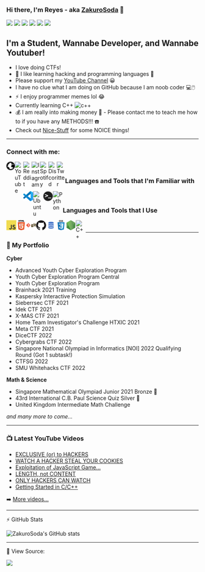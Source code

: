 ### Hi there, I'm Reyes - aka [ZakuroSoda](https://zakurosoda.wixsite.com/ctf-writeups) 👋 

![](https://img.shields.io/badge/Noob-Coder-%23ff5f00)
![](https://img.shields.io/badge/Learning-C%2B%2B%20and%20JavaScript-green)
![](https://img.shields.io/badge/Making-YouTube%20Videos-%23c4302b)
![](https://img.shields.io/badge/Doing-CTF%20Challenges-blue)
![](https://img.shields.io/badge/Please%20%F0%9F%99%8F-Teach%20me%20how%20to%20Make%20%F0%9F%92%B5%20%20and%20%F0%9F%93%88%F0%9F%92%B3-%23c542f5)
![](https://img.shields.io/badge/%E2%AD%90-If%20you%20find%20it%20%F0%9F%95%B6%EF%B8%8F%20-%23FFFF00)

## I'm a Student, Wannabe Developer, and Wannabe Youtuber!

- I love doing CTFs!
- 🌱 I like learning hacking and programming languages 🤣
- Please support my [YouTube Channel](https://www.youtube.com/channel/UCiWyI1d6ZfS4hpWrQP5TT-g) 😀
- I have no clue what I am doing on GitHub because I am noob coder 💻🖱️
- ⚡ I enjoy programmer memes lol 😂
- Currently learning C++ <img alt="c++" style="vertical-align:bottom" width ="18px" src="https://user-images.githubusercontent.com/42747200/46140125-da084900-c26d-11e8-8ea7-c45ae6306309.png" />
- 💰 I am really into making money 🤑 - Please contact me to teach me how to if you have any METHODS!!! ☎️
- Check out [Nice-Stuff](https://github.com/ZakuroSoda/Nice-Stuff) for some NOICE things!


---

### Connect with me:

[<img align="left" alt="website" width="22px" src="https://raw.githubusercontent.com/iconic/open-iconic/master/svg/globe.svg" />](https://zakurosoda.wixsite.com/ctf-writeups)
[<img align="left" alt="YouTube" width="22px" src="https://cdn.jsdelivr.net/npm/simple-icons@v3/icons/youtube.svg" />](https://www.youtube.com/channel/UCiWyI1d6ZfS4hpWrQP5TT-g)
[<img align="left" alt="Reddit" width="22px" src="https://cdn3.iconfinder.com/data/icons/social-media-black-white-2/512/BW_Reddit_glyph_svg-512.png" />](https://www.reddit.com/user/roselle_reese_4869)
[<img align="left" alt="Instagram" width="22px" src="https://cdn.jsdelivr.net/npm/simple-icons@v3/icons/instagram.svg" />](https://www.instagram.com/zakuro_soda/)
[<img align="left" alt="Spotify" width="22px" src="https://i.imgur.com/m1jGaHq.png" />](https://open.spotify.com/user/4qun1d0ixi2cb4ulwa19o75nn?si=1b0e384b7237457b)
[<img align="left" alt="Discord" width="22px" src="https://www.freeiconspng.com/uploads/discord-black-icon-1.png" />](https://discordapp.com/users/728212487719354370/)
[<img align="left" alt="Twitter" width="22px" src="https://cdn-icons-png.flaticon.com/512/733/733635.png">](https://twitter.com/zakurosoda1337)


<br />

### Languages and Tools that I'm Familiar with

<img align="left" alt="Visual Studio Code" width="26px" src="https://raw.githubusercontent.com/github/explore/80688e429a7d4ef2fca1e82350fe8e3517d3494d/topics/visual-studio-code/visual-studio-code.png" />
<img align="left" alt="Ubuntu" width="26px" src="https://upload.wikimedia.org/wikipedia/commons/thumb/a/ab/Logo-ubuntu_cof-orange-hex.svg/1200px-Logo-ubuntu_cof-orange-hex.svg.png" />
<img align="left" alt="Terminal" width="26px" src="https://raw.githubusercontent.com/github/explore/80688e429a7d4ef2fca1e82350fe8e3517d3494d/topics/terminal/terminal.png" />
<img align="left" alt="Python" width="26px" src="https://upload.wikimedia.org/wikipedia/commons/thumb/c/c3/Python-logo-notext.svg/1200px-Python-logo-notext.svg.png" />

<br />

### Languages and Tools that I Use

<img align="left" alt="JavaScript" width="26px" src="https://raw.githubusercontent.com/github/explore/80688e429a7d4ef2fca1e82350fe8e3517d3494d/topics/javascript/javascript.png" />
<img align="left" alt="HTML5" width="26px" src="https://raw.githubusercontent.com/github/explore/80688e429a7d4ef2fca1e82350fe8e3517d3494d/topics/html/html.png" />
<img align="left" alt="Git" width="26px" src="https://raw.githubusercontent.com/github/explore/80688e429a7d4ef2fca1e82350fe8e3517d3494d/topics/git/git.png" />
<img align="left" alt="GitHub" width="26px" src="https://raw.githubusercontent.com/github/explore/78df643247d429f6cc873026c0622819ad797942/topics/github/github.png" />
<img align="left" alt="SQL" width="26px" src="https://raw.githubusercontent.com/github/explore/80688e429a7d4ef2fca1e82350fe8e3517d3494d/topics/sql/sql.png" />
<img align="left" alt="CSS3" width="26px" src="https://raw.githubusercontent.com/github/explore/80688e429a7d4ef2fca1e82350fe8e3517d3494d/topics/css/css.png" />
<img align="left" alt="Node.js" width="26px" src="https://raw.githubusercontent.com/github/explore/80688e429a7d4ef2fca1e82350fe8e3517d3494d/topics/nodejs/nodejs.png" />
<img align="left" alt="C++" width="26px" src="https://upload.wikimedia.org/wikipedia/commons/thumb/1/18/ISO_C%2B%2B_Logo.svg/1822px-ISO_C%2B%2B_Logo.svg.png" />


<br />



---

### 🥇 My Portfolio

**Cyber**
- Advanced Youth Cyber Exploration Program
- Youth Cyber Exploration Program Central
- Youth Cyber Exploration Program
- Brainhack 2021 Training
- Kaspersky Interactive Protection Simulation
- Sieberrsec CTF 2021
- Idek CTF 2021
- X-MAS CTF 2021
- Home Team Investigator's Challenge HTXIC 2021
- Meta CTF 2021
- DiceCTF 2022
- Cybergrabs CTF 2022
- Singapore National Olympiad in Informatics [NOI] 2022 Qualifying Round (Got 1 subtask!)
- CTFSG 2022
- SMU Whitehacks CTF 2022 

**Math & Science**
- Singapore Mathematical Olympiad Junior 2021 Bronze 🥉
- 43rd International C.B. Paul Science Quiz Silver 🥈
- United Kingdom Intermediate Math Challenge

*and many more to come...*

---

### 📺 Latest YouTube Videos

<!-- YOUTUBE:START -->
- [EXCLUSIVE (or) to HACKERS](https://www.youtube.com/watch?v=_e_nq5JOVnA)
- [WATCH A HACKER STEAL YOUR COOKIES](https://www.youtube.com/watch?v=Bphx1UT7m8M)
- [Exploitation of JavaScript Game...](https://www.youtube.com/watch?v=z5VkCPJPfYc)
- [LENGTH, not CONTENT](https://www.youtube.com/watch?v=6LgqudMwxKk)
- [ONLY HACKERS CAN WATCH](https://www.youtube.com/watch?v=RDts3R77a9E)
- [Getting Started in C/C++](https://www.youtube.com/watch?v=-1mu24SI7rE)
<!-- YOUTUBE:END -->

➡️ [More videos...](https://www.youtube.com/channel/UCiWyI1d6ZfS4hpWrQP5TT-g)

---


:zap: GitHub Stats


![ZakuroSoda's GitHub stats](https://github-readme-stats.vercel.app/api?username=ZakuroSoda&theme=solarized-light)


---

👀 View Source:

<a href="https://github.com/ZakuroSoda/ZakuroSoda/raw/main/README.md"><img width="50px" src="https://soft-hearted-spray.000webhostapp.com/assets/534621.png"></a>

